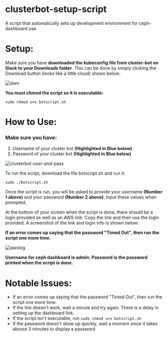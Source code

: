 # clusterbot-setup-script
A script that automatically sets up development environment for ceph-dashboard use

# Setup:

Make sure you have **downloaded the kubeconfig file from cluster-bot on Slack to your Downloads folder**. This can be done by simply clicking the Download button (looks like a little cloud) shown below:

![dwn](https://user-images.githubusercontent.com/36835422/58883319-284ad300-86ac-11e9-8dff-a791d37dcf2b.png)

**You must chmod the script so it is executable:**

```
sudo chmod u+x botscript.sh
```

# How to Use:

### Make sure you have:
1. Username of your cluster bot **(Highlighted in Blue below)**
2. Password of your cluster bot **(Highlighted in Blue below)**

![clusterbot-user-and-pass](https://user-images.githubusercontent.com/36835422/58724848-a2791000-83ab-11e9-9e3f-4a5f00348431.png)


To run the script, download the file botscript.sh and run it:

```
sudo ./botscript.sh
```

Once the script is run, you will be asked to provide your username **(Number 1 above)** and your password **(Number 2 above)**. Input these values when prompted.

At the bottom of your screen when the script is done, there should be a login provided as well as an AWS link. Copy the link and then use the login provided. A screenshot of the link and login info is shown below:

**If an error comes up saying that the password "Timed Out", then run the script one more time.**

![awslog](https://user-images.githubusercontent.com/36835422/58890389-87164980-86b8-11e9-88da-396ffc228995.png)

**Username for ceph dashboard is admin.
Password is the password printed when the script is done.**

# Notable Issues:

* If an error comes up saying that the password "Timed Out", then run the script one more time.
* If the link doesn't work, wait a minute and try again. There is a delay in setting up the dashboard link.
* If the script isn't executable, run `sudo chmod u+x botscript.sh`
* If the password doesn't show up quickly, wait a moment since it takes aboout 3 minutes to display a password






